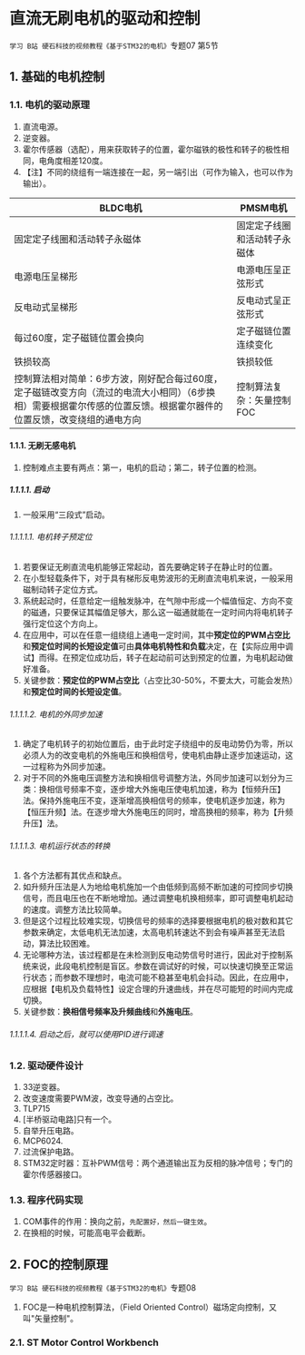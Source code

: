 # 直流无刷电机的驱动和控制


`学习 B站 硬石科技的视频教程《基于STM32的电机》`专题07 第5节

## 1. 基础的电机控制

### 1.1. 电机的驱动原理

1. 直流电源。
2. 逆变器。
3. 霍尔传感器（选配），用来获取转子的位置，霍尔磁铁的极性和转子的极性相同，电角度相差120度。
4. 【注】不同的绕组有一端连接在一起，另一端引出（可作为输入，也可以作为输出）。

| BLDC电机                                                                                                                                                             | PMSM电机                     |
| -------------------------------------------------------------------------------------------------------------------------------------------------------------------- | ---------------------------- |
| 固定定子线圈和活动转子永磁体                                                                                                                                         | 固定定子线圈和活动转子永磁体 |
| 电源电压呈梯形                                                                                                                                                       | 电源电压呈正弦形式           |
| 反电动式呈梯形                                                                                                                                                       | 反电动式呈正弦形式           |
| 每过60度，定子磁链位置会换向                                                                                                                                         | 定子磁链位置连续变化         |
| 铁损较高                                                                                                                                                             | 铁损较低                     |
| 控制算法相对简单：6步方波，刚好配合每过60度，定子磁链改变方向（流过的电流大小相同）（6步换相）需要根据霍尔传感的位置反馈。根据霍尔器件的位置反馈，改变绕组的通电方向 | 控制算法复杂：矢量控制FOC    |

#### 1.1.1. 无刷无感电机

1. 控制难点主要有两点：第一，电机的启动；第二，转子位置的检测。

##### 1.1.1.1. 启动

1. 一般采用“三段式”启动。

###### 1.1.1.1.1. 电机转子预定位

1. 若要保证无刷直流电机能够正常起动，首先要确定转子在静止时的位置。
2. 在小型轻载条件下，对于具有梯形反电势波形的无刷直流电机来说，一般采用磁制动转子定位方式。
3. 系统起动时，任意给定一组触发脉冲，在气隙中形成一个幅值恒定、方向不变的磁通，只要保证其幅值足够大，那么这一磁通就能在一定时间内将电机转子强行定位这个方向上。
4. 在应用中，可以在任意一组绕组上通电一定时间，其中**预定位的PWM占空比**和**预定位时间的长短设定值**可由**具体电机特性和负载**决定，在【实际应用中调试】而得。在预定位成功后，转子在起动前可达到预定的位置，为电机起动做好准备。
5. 关键参数：**预定位的PWM占空比**（占空比30-50%，不要太大，可能会发热）和**预定位时间的长短设定值**。

###### 1.1.1.1.2. 电机的外同步加速

1. 确定了电机转子的初始位置后，由于此时定子绕组中的反电动势仍为零，所以必须人为的改变电机的外施电压和换相信号，使电机由静止逐步加速运动，这一过程称为外同步加速。
2. 对于不同的外施电压调整方法和换相信号调整方法，外同步加速可以划分为三类：换相信号频率不变，逐步增大外施电压使电机加速，称为【恒频升压】法。保持外施电压不变，逐渐增高换相信号的频率，使电机逐步加速，称为【恒压升频】法。在逐步增大外施电压的同时，增高换相的频率，称为【升频升压】法。


###### 1.1.1.1.3. 电机运行状态的转换

1. 各个方法都有其优点和缺点。
2. 如升频升压法是人为地给电机施加一个由低频到高频不断加速的可控同步切换信号，而且电压也在不断地增加。通过调整电机换相频率，即可调整电机起动的速度。调整方法比较简单。
3. 但是这个过程比较难实现，切换信号的频率的选择要根据电机的极对数和其它参数来确定，太低电机无法加速，太高电机转速达不到会有噪声甚至无法启动，算法比较困难。
4. 无论哪种方法，该过程都是在未检测到反电动势信号时进行，因此对于控制系统来说，此段电机控制是盲区。参数在调试好的时候，可以快速切换至正常运行状态；而参数不理想时，电流可能不稳甚至电机会抖动。因此，在应用中，应根据【电机及负载特性】设定合理的升速曲线，并在尽可能短的时间内完成切换。
2. 关键参数：**换相信号频率及升频曲线**和**外施电压**。

###### 1.1.1.1.4. 启动之后，就可以使用PID进行调速


### 1.2. 驱动硬件设计

1. 33逆变器。
2. 改变速度需要PWM波，改变导通的占空比。
3. TLP715
4. [半桥驱动电路]只有一个。
5. 自举升压电路。
6. MCP6024.
7. 过流保护电路。
8. STM32定时器：互补PWM信号：两个通道输出互为反相的脉冲信号；专门的霍尔传感器接口。

### 1.3. 程序代码实现

1. COM事件的作用：换向之前，`先配置好，然后一键生效`。
2. 在换相的时候，可能高电平会截断。

## 2. FOC的控制原理

`学习 B站 硬石科技的视频教程《基于STM32的电机》`专题08

1. FOC是一种电机控制算法，（Field Oriented Control）磁场定向控制，又叫"矢量控制"。


### 2.1. ST Motor Control Workbench
